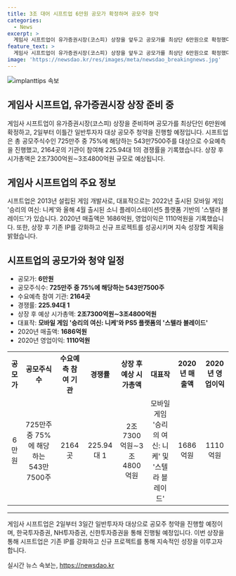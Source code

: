 ```yaml
---
title: 3조 대어 시프트업 6만원 공모가 확정하며 공모주 청약
categories:
  - News
excerpt: >
  게임사 시프트업이 유가증권시장(코스피) 상장을 앞두고 공모가를 최상단 6만원으로 확정했다. 2일부터 2일간 일반투자자 대상 공모주 청약을 진행하는데, 이는 7월 중 코스피에 상장할 예정이다. 시프트업은 725만주 중 543만7500주를 대상으로 수요예측을 진행했고, 2164곳의 기관이 참여해 225.94대 1의 경쟁률을 기록했다. 또한, 국내 기관 투자자들 중 1개월 이상 의무보유를 확약한 기관 비율은 약 26%를 기록했다. 시프트업은 상장 후 지속적인 성장을 위해 기존 IP를 강화하고 신규 프로젝트를 추진할 계획이다.
feature_text: >
  게임사 시프트업이 유가증권시장(코스피) 상장을 앞두고 공모가를 최상단 6만원으로 확정했다. 2일부터 2일간 일반투자자 대상 공모주 청약을 진행하는데, 이는 7월 중 코스피에 상장할 예정이다. 시프트업은 725만주 중 543만7500주를 대상으로 수요예측을 진행했고, 2164곳의 기관이 참여해 225.94대 1의 경쟁률을 기록했다. 또한, 국내 기관 투자자들 중 1개월 이상 의무보유를 확약한 기관 비율은 약 26%를 기록했다. 시프트업은 상장 후 지속적인 성장을 위해 기존 IP를 강화하고 신규 프로젝트를 추진할 계획이다.
image: 'https://newsdao.kr/res/images/meta/newsdao_breakingnews.jpg'
---
```


<p><img src="https://newsdao.kr/res/images/meta/newsdao_breakingnews.jpg" alt="implanttips 속보" /></p>

<h2 data-ke-size="size26">게임사 시프트업, 유가증권시장 상장 준비 중</h2>

<p data-ke-size="size16">게임사 시프트업이 유가증권시장(코스피) 상장을 준비하며 공모가를 최상단인 6만원에 확정하고, 2일부터 이틀간 일반투자자 대상 공모주 청약을 진행할 예정입니다. 시프트업은 총 공모주식수인 725만주 중 75%에 해당하는 543만7500주를 대상으로 수요예측을 진행했고, 2164곳의 기관이 참여해 225.94대 1의 경쟁률을 기록했습니다. 상장 후 시가총액은 2조7300억원∼3조4800억원 규모로 예상됩니다.</p>

<h2 data-ke-size="size26">게임사 시프트업의 주요 정보</h2>

<p data-ke-size="size16">시프트업은 2013년 설립된 게임 개발사로, 대표작으로는 2022년 출시된 모바일 게임 '승리의 여신: 니케'와 올해 4월 출시된 소니 플레이스테이션5 플랫폼 기반의 '스텔라 블레이드'가 있습니다. 2020년 매출액은 1686억원, 영업이익은 1110억원을 기록했습니다. 또한, 상장 후 기존 IP를 강화하고 신규 프로젝트를 성공시키며 지속 성장할 계획을 밝혔습니다.</p>

<h2 data-ke-size="size26">시프트업의 공모가와 청약 일정</h2>

<ul>
    <li>공모가: <b>6만원</b></li>
    <li>공모주식수: <b>725만주 중 75%에 해당하는 543만7500주</b></li>
    <li>수요예측 참여 기관: <b>2164곳</b></li>
    <li>경쟁률: <b>225.94대 1</b></li>
    <li>상장 후 예상 시가총액: <b>2조7300억원∼3조4800억원</b></li>
    <li>대표작: <b>모바일 게임 '승리의 여신: 니케'와 PS5 플랫폼의 '스텔라 블레이드'</b></li>
    <li>2020년 매출액: <b>1686억원</b></li>
    <li>2020년 영업이익: <b>1110억원</b></li>
</ul>

<table>
    <tr>
        <td style="text-align: center; height: 17px;"><b>공모가</b></td>
        <td style="text-align: center; height: 17px;"><b>공모주식수</b></td>
        <td style="text-align: center; height: 17px;"><b>수요예측 참여 기관</b></td>
        <td style="text-align: center; height: 17px;"><b>경쟁률</b></td>
        <td style="text-align: center; height: 17px;"><b>상장 후 예상 시가총액</b></td>
        <td style="text-align: center; height: 17px;"><b>대표작</b></td>
        <td style="text-align: center; height: 17px;"><b>2020년 매출액</b></td>
        <td style="text-align: center; height: 17px;"><b>2020년 영업이익</b></td>
    </tr>
    <tr>
        <td style="text-align: center; height: 17px;">6만원</td>
        <td style="text-align: center; height: 17px;">725만주 중 75%에 해당하는 543만7500주</td>
        <td style="text-align: center; height: 17px;">2164곳</td>
        <td style="text-align: center; height: 17px;">225.94대 1</td>
        <td style="text-align: center; height: 17px;">2조7300억원∼3조4800억원</td>
        <td style="text-align: center; height: 17px;">모바일 게임 '승리의 여신: 니케' 및 '스텔라 블레이드'</td>
        <td style="text-align: center; height: 17px;">1686억원</td>
        <td style="text-align: center; height: 17px;">1110억원</td>
    </tr>
</table>

<hr>

<p data-ke-size="size16">게임사 시프트업은 2일부터 3일간 일반투자자 대상으로 공모주 청약을 진행할 예정이며, 한국투자증권, NH투자증권, 신한투자증권을 통해 진행될 예정입니다. 이번 상장을 통해 시프트업은 기존 IP를 강화하고 신규 프로젝트를 통해 지속적인 성장을 이루고자 합니다.</p>
실시간 뉴스 속보는, <a href="https://newsdao.kr" rel="dofollow">https://newsdao.kr</a>


